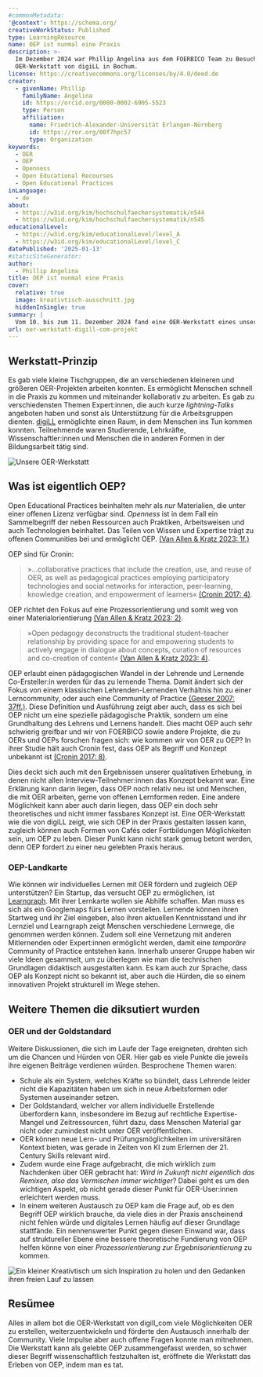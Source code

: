 ```yaml
---
#commonMetadata:
'@context': https://schema.org/
creativeWorkStatus: Published
type: LearningResource
name: OEP ist nunmal eine Praxis
description: >-
  Im Dezember 2024 war Phillip Angelina aus dem FOERBICO Team zu Besuch bei der
  OER-Werkstatt von digiLL in Bochum.
license: https://creativecommons.org/licenses/by/4.0/deed.de
creator:
  - givenName: Phillip
    familyName: Angelina
    id: https://orcid.org/0000-0002-6905-5523
    type: Person
    affiliation:
      name: Friedrich-Alexander-Universität Erlangen-Nürnberg
      id: https://ror.org/00f7hpc57
      type: Organization
keywords:
  - OER
  - OEP
  - Openness
  - Open Educational Recourses
  - Open Educational Practices
inLanguage:
  - de
about:
  - https://w3id.org/kim/hochschulfaechersystematik/n544
  - https://w3id.org/kim/hochschulfaechersystematik/n545
educationalLevel:
  - https://w3id.org/kim/educationalLevel/level_A
  - https://w3id.org/kim/educationalLevel/level_C
datePublished: '2025-01-13'
#staticSiteGenerator:
author:
  - Phillip Angelina
title: OEP ist nunmal eine Praxis
cover:
  relative: true
  image: kreativtisch-ausschnitt.jpg
  hiddenInSingle: true
summary: |
  Vom 10. bis zum 11. Dezember 2024 fand eine OER-Werkstatt eines unserer Partnerprojekte digiLL_COM in Bochum statt. Phillip vom FOERBICO-Team nahm daran teil und berichtet in diesem Beitrag über seine Erfahrungen. Zudem geht er der Frage nach, um was es sich bei Open Educational Practices (OEP) handelt.
url: oer-werkstatt-digill-com-projekt
---
```


## Werkstatt-Prinzip

Es gab viele kleine Tischgruppen, die an verschiedenen kleineren und größeren OER-Projekten arbeiten konnten. Es ermöglicht Menschen schnell in die Praxis zu kommen und miteinander kollaborativ zu arbeiten. Es gab zu verschiedensten Themen Expert:innen, die auch kurze *lightning-Talks* angeboten haben und sonst als Unterstützung für die Arbeitsgruppen dienten. [digiLL](https://digill.de/) ermöglichte einen Raum, in dem Menschen ins Tun kommen konnten. Teilnehmende waren Studierende, Lehrkräfte, Wissenschaftler:innen und Menschen die in anderen Formen in der Bildungsarbeit tätig sind. 

![Unsere OER-Werkstatt](oer-werkstatt.jpg)

## Was ist eigentlich OEP?

Open Educational Practices beinhalten mehr als *nur* Materialien, die unter einer offenen Lizenz verfügbar sind. *Openness* ist in dem Fall ein Sammelbegriff der neben Ressourcen auch Praktiken, Arbeitsweisen und auch Technologien beinhaltet. Das Teilen von Wissen und Expertise trägt zu offenen Communities bei und ermöglicht OEP. [(Van Allen & Kratz 2023: 1f.)](http://dx.doi.org/10.25304/rlt.v31.2829)

OEP sind für Cronin:
> »...collaborative practices that include the creation, use, and reuse of OER, as well as pedagogical practices employing participatory technologies and social networks for interaction, peer-learning, knowledge creation, and empowerment of learners« [(Cronin 2017: 4)](https://www.irrodl.org/index.php/irrodl/article/view/3096). 

OEP richtet den Fokus auf eine Prozessorientierung und somit weg von einer Materialorientierung [(Van Allen & Kratz 2023: 2)](http://dx.doi.org/10.25304/rlt.v31.2829). 

> »Open pedagogy deconstructs the traditional student–teacher relationship by providing space for and empowering students to actively engage in dialogue about concepts, curation of resources and co-creation of content« [(Van Allen & Kratz 2023: 4)](http://dx.doi.org/10.25304/rlt.v31.2829).

OEP erlaubt einen pädagogischen Wandel in der Lehrende und Lernende Co-Ersteller:in werden für das zu lernende Thema. Damit ändert sich der Fokus von einem klassischen Lehrenden-Lernenden Verhältnis hin zu einer Lerncommunity, oder auch eine Community of Practice [(Geeser 2007: 37ff.)](https://www.olcos.org/cms/upload/docs/olcos_roadmap.pdf). Diese Definition und Ausführung zeigt aber auch, dass es sich bei OEP nicht um eine spezielle pädagogische Praktik, sondern um eine Grundhaltung des Lehrens und Lernens handelt. Dies macht OEP auch sehr schwierig greifbar und wir von FOERBICO sowie andere Projekte, die zu OERs und OEPs forschen fragen sich: wie kommen wir von OER zu OEP? In ihrer Studie hält auch Cronin fest, dass OEP als Begriff und Konzept unbekannt ist [(Cronin 2017: 8)](https://www.irrodl.org/index.php/irrodl/article/view/3096).

Dies deckt sich auch mit den Ergebnissen unserer qualitativen Erhebung, in denen nicht allen Interview-Teilnehmer:innen das Konzept bekannt war. Eine Erklärung kann darin liegen, dass OEP noch relativ neu ist und Menschen, die mit OER arbeiten, gerne von offenen Lernformen reden. Eine andere Möglichkeit kann aber auch darin liegen, dass OEP ein doch sehr theoretisches und nicht immer fassbares Konzept ist. Eine OER-Werkstatt wie die von digiLL zeigt, wie sich OEP in der Praxis gestalten lassen kann, zugleich können auch Formen von Cafés oder Fortbildungen Möglichkeiten sein, um OEP zu leben. Dieser Punkt kann nicht stark genug betont werden, denn OEP fordert zu einer neu gelebten Praxis heraus.

### OEP-Landkarte

Wie können wir individuelles Lernen mit OER fördern und zugleich OEP unterstützen? Ein Startup, das versucht OEP zu ermöglichen, ist [Learngraph](learngraph.org). Mit ihrer Lernkarte wollen sie Abhilfe schaffen. Man muss es sich als ein Googlemaps fürs Lernen vorstellen. Lernende können ihren Startweg und ihr Ziel eingeben, also ihren aktuellen Kenntnisstand und ihr Lernziel und Learngraph zeigt Menschen verschiedene Lernwege, die genommen werden können. Zudem soll eine Vernetzung mit anderen Mitlernenden oder Expert:innen ermöglicht werden, damit eine *temporäre* Community of Practice entstehen kann. 
Innerhalb unserer Gruppe haben wir viele Ideen gesammelt, um zu überlegen wie man die technischen Grundlagen didaktisch ausgestalten kann. Es kam auch zur Sprache, dass OEP als Konzept nicht so bekannt ist, aber auch die Hürden, die so einem innovativen Projekt strukturell im Wege stehen.

## Weitere Themen die diksutiert wurden

### OER und der Goldstandard

Weitere Diskussionen, die sich im Laufe der Tage ereigneten, drehten sich um die Chancen und Hürden von OER. Hier gab es viele Punkte die jeweils ihre eigenen Beiträge verdienen würden. Besprochene Themen waren: 
- Schule als ein System, welches Kräfte so bündelt, dass Lehrende leider nicht die Kapazitäten haben um sich in neue Arbeitsformen oder Systemen auseinander setzen.
- Der Goldstandard, welcher vor allem individuelle Erstellende überfordern kann, insbesondere im Bezug auf rechtliche Expertise-Mangel und Zeitressourcen, führt dazu, dass Menschen Material gar nicht oder zumindest nicht unter OER veröffentlichen.
- OER können neue Lern- und Prüfungsmöglichkeiten im universitären Kontext bieten, was gerade in Zeiten von KI zum Erlernen der 21. Century Skills relevant wird.
- Zudem wurde eine Frage aufgebracht, die mich wirklich zum Nachdenken über OER gebracht hat: *Wird in Zukunft nicht eigentlich das Remixen, also das Vermischen immer wichtiger*? Dabei geht es um den wichtigen Aspekt, ob nicht gerade dieser Punkt für OER-User:innen erleichtert werden muss.
- In einem weiteren Austausch zu OEP kam die Frage auf, ob es den Begriff OEP wirklich brauche, da viele dies in der Praxis anscheinend nicht fehlen würde und digitales Lernen häufig auf dieser Grundlage stattfände. Ein nennenswerter Punkt gegen diesen Einwand war, dass auf struktureller Ebene eine bessere theoretische Fundierung von OEP helfen könne von einer *Prozessorientierung zur Ergebnisorientierung* zu kommen. 

![Ein kleiner Kreativtisch um sich Inspiration zu holen und den Gedanken ihren freien Lauf zu lassen](kreativtisch.jpg)

## Resümee

Alles in allem bot die OER-Werkstatt von digill_com viele Möglichkeiten OER zu erstellen, weiterzuentwickeln und förderte den Austausch innerhalb der Community. Viele Impulse aber auch offene Fragen konnte man mitnehmen. Die Werkstatt kann als gelebte OEP zusammengefasst werden, so schwer dieser Begriff wissenschaftlich festzuhalten ist, eröffnete die Werkstatt das Erleben von OEP, indem man es tat.